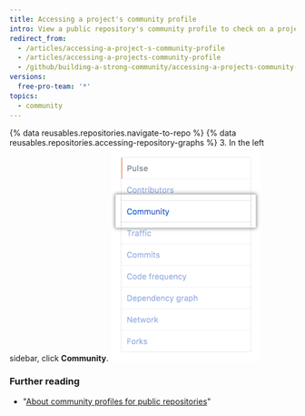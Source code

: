 ```yaml
---
title: Accessing a project's community profile
intro: View a public repository's community profile to check on a project's health and decide if you want to contribute.
redirect_from:
  - /articles/accessing-a-project-s-community-profile
  - /articles/accessing-a-projects-community-profile
  - /github/building-a-strong-community/accessing-a-projects-community-profile
versions:
  free-pro-team: '*'
topics:
  - community
---
```


{% data reusables.repositories.navigate-to-repo %}
{% data reusables.repositories.accessing-repository-graphs %}
3. In the left sidebar, click **Community**.
![Community in left sidebar](/assets/images/help/graphs/graphs-sidebar-community-tab.png)

### Further reading

- "[About community profiles for public repositories](/articles/about-community-profiles-for-public-repositories)"

